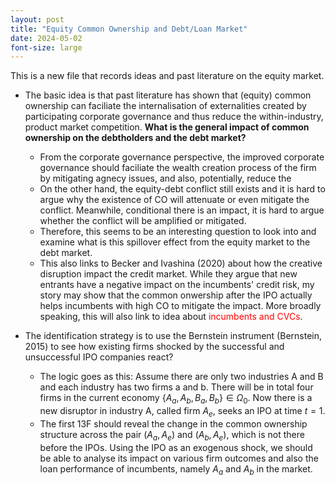 ```yaml
---
layout: post
title: "Equity Common Ownership and Debt/Loan Market"
date: 2024-05-02
font-size: large
---
```


This is a new file that records ideas and past literature on the equity market. 

-  The basic idea is that past literature has shown that (equity) common ownership can faciliate the internalisation of externalities created by participating corporate governance and thus reduce the within-industry, product market competition. <b>What is the general impact of common ownership on the debtholders and the debt market?</b>
   -  From the corporate governance perspective, the improved corporate governance should faciliate the wealth creation process of the firm by mitigating agnecy issues, and also, potentially, reduce the
   -  On the other hand, the equity-debt conflict still exists and it is hard to argue why the existence of CO will attenuate or even mitigate the conflict. Meanwhile, conditional there is an impact, it is hard to argue whether the conflict will be amplified or mitigated.
   -  Therefore, this seems to be an interesting question to look into and examine what is this spillover effect from the equity market to the debt market.
   -  This also links to Becker and Ivashina (2020) about how the creative disruption impact the credit market. While they argue that new entrants have a negative impact on the incumbents' credit risk, my story may show that the common onwership after the IPO actually helps incumbents with high CO to mitigate the impact. More broadly speaking, this will also link to idea about <span style="color:red;">incumbents and CVCs</span>. 
 
-  The identification strategy is to use the Bernstein instrument (Bernstein, 2015) to see how existing firms shocked by the successful and unsuccessful IPO companies react?
   -  The logic goes as this: Assume there are only two industries A and B and each industry has two firms a and b. There will be in total four firms in the current economy $\{A_a, A_b, B_a, B_b\} \in \Omega_0$. Now there is a new disruptor in industry A, called firm $A_e$, seeks an IPO at time $t=1$.
   -  The first 13F should reveal the change in the common ownership structure across the pair $(A_a, A_e)$ and $(A_b, A_e)$, which is not there before the IPOs. Using the IPO as an exogenous shock, we should be able to analyse its impact on various firm outcomes and also the loan performance of incumbents, namely $A_a$ and $A_b$ in the market. 

